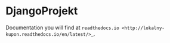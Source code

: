 # DjangoProjekt
Documentation you will find at  `readthedocs.io
<http://lokalny-kupon.readthedocs.io/en/latest/>`_.	
